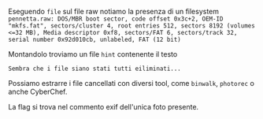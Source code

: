 Eseguendo `file` sul file raw notiamo la presenza di un filesystem
`pennetta.raw: DOS/MBR boot sector, code offset 0x3c+2, OEM-ID "mkfs.fat", sectors/cluster 4, root entries 512, sectors 8192 (volumes <=32 MB), Media descriptor 0xf8, sectors/FAT 6, sectors/track 32, serial number 0x92d010cb, unlabeled, FAT (12 bit)`

Montandolo troviamo un file `hint` contenente il testo
```
Sembra che i file siano stati tutti eiliminati...
```

Possiamo estrarre i file cancellati con diversi tool, come `binwalk`, `photorec` o anche CyberChef.

La flag si trova nel commento exif dell'unica foto presente.

